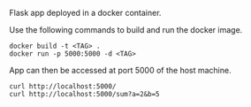 Flask app deployed in a docker container.

Use the following commands to build and run the docker image.
```
docker build -t <TAG> .
docker run -p 5000:5000 -d <TAG>
```

App can then be accessed at port 5000 of the host machine.
```
curl http://localhost:5000/
curl http://localhost:5000/sum?a=2&b=5
```